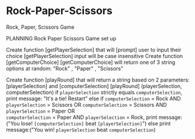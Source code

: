 # Rock-Paper-Scissors
Rock, Paper, Scissors Game 

PLANNING
Rock Paper Scissors Game set up

Create function [getPlayerSelection] that will [prompt] user to input their choice 
[getPlayerSelection] input will be case insensitive
Create function [getComputerChoice]
[getComputerChoice] will return one of 3 string options at random: "Rock" , "Paper" , "Scissors"

Create function [playRound] that will return a string based on 2 parameters:[playerSelection] and [computerSelection]
        [playRound] (playerSelection, computerSelection)
        if `playerSelection` strictly equals `computerSelection`, print message: "It's a tie! Restart"
        else if 
       `computerSelection` = Rock AND `playerSelection` = Scissors 
        OR 
        `computerSelection` = Scissors AND `playerSelection` = Paper
         OR  
        `computerSelection` = Paper AND `playerSelection` = Rock,
        print message: ("You lose! `[computerSelection]`  beat `[playerSelection]`") 
        else
        print message:("You win! `playerSelection`  beat `computerSelection`)
        